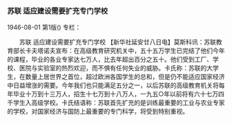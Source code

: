 ### 苏联  适应建设需要扩充专门学校

1946-08-01
第1版()
专栏：

　　苏联
    适应建设需要扩充专门学校
    【新华社延安廿八日电】莫斯科讯：苏联教育部长卡夫塔诺夫宣布：在高级教育研究机关中，五十五万学生已完结了他们今年的课程，毕业的各业专家达七万人，比去年超出百分之五十。他们受到工厂、学校、医院与实验室的热烈欢迎，而不惧有任何失业的威胁。卡氏称：苏联的大学生，在数量上居世界之首位，超过欧洲各国学生的总和，但是仍不能适应国家经济中日益增涨的需要。今年我们也只能满足五分之一，以后苏联的高级教育机关将每年毕业十万到十三万人，招生十七万到十八万人，一九五○年以前将有六十七万四千学生入高级学校。卡氏结语称：苏联首先扩充的是训练最重要的工业与农业专家的学校，对国家经济与国防上最重要的专门科学，将受到特别重视。

